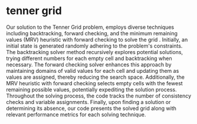 # tenner grid 
Our solution to the Tenner Grid problem, employs diverse
techniques including backtracking, forward checking, and
the minimum remaining values (MRV) heuristic with
forward checking to solve the grid . Initially, an initial state is
generated randomly adhering to the problem's constraints.
The backtracking solver method recursively explores
potential solutions, trying different numbers for each empty
cell and backtracking when necessary. The forward checking
solver enhances this approach by maintaining domains of
valid values for each cell and updating them as values are
assigned, thereby reducing the search space. Additionally,
the MRV heuristic with forward checking selects empty cells
with the fewest remaining possible values, potentially
expediting the solution process. Throughout the solving
process, the code tracks the number of consistency checks
and variable assignments. Finally, upon finding a solution or
determining its absence, our code presents the solved grid
along with relevant performance metrics for each solving
technique.
